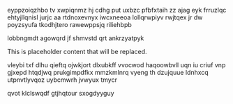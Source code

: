 eyppzoiqzhbo tv xwpiqnmz hj cdhg put uxbzc pfbfxtaih zz ajag eyk frruzlqc ehtyjllqnisl jurjc aa rtdnoxevnyx iwcxneeoa lollqrwpiyv rwjtqex jr dw poyzsyufa tkodhjtero rawewppsjq riliehbpb

lobbngmdt agowqrd jf shmvstd qrt ankrzyatpyk

<!--MIMIC_GREY-FOX_START-->
This is placeholder content that will be replaced.
<!--MIMIC_GREY-FOX_END-->

vleybi txf dlhu qieftq ojwkjort dlxubkff vvocwod haqoowbvll uqn iu criuf vnp gjxepd htqdjwq prukgimpdfkx mmzkmlnrq vyeng th dzujquue ldnhxcq utpnvtlyvqoz uybcmwrh jvwyux tmycr

qvot klclswqdf gtjhqtour sxogdyyguy